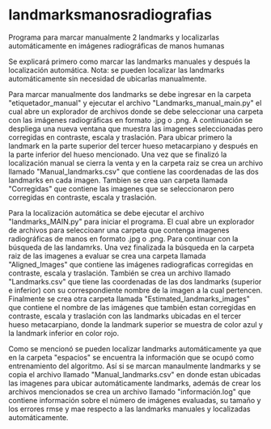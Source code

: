 # landmarksmanosradiografias
Programa para marcar manualmente 2 landmarks y localizarlas automáticamente en imágenes radiográficas de manos humanas

Se explicará primero como marcar las landmarks manuales y después la localización automática. Nota: se pueden localizar las landmarks automáticamente sin necesidad de
ubicarlas manualmente.

Para marcar manualmente dos landmarks se debe ingresar en la carpeta "etiquetador_manual" y ejecutar el archivo "Landmarks_manual_main.py" el cual abre un explorador de archivos
donde se debe seleccionar una carpeta con las imágenes radiográficas en formato .jpg o .png. A continuación se despliega una nueva ventana que muestra las imagenes seleccionadas 
pero corregidas en contraste, escala y traslación. Para ubicar primero la landmark en la parte superior del tercer hueso metacarpiano y después en la parte inferior
del hueso mencionado. Una vez que se finalizó la localización manual se cierra la venta y en la carpeta raiz se crea un archivo llamado "Manual_landmarks.csv" que contiene
las coordenadas de las dos landmarks en cada imagen. Tambien se crea uan carpeta llamada "Corregidas" que contiene las imagenes que se seleccionaron pero corregidas en contraste, 
escala y traslación.

Para la localización automática se debe ejecutar el archivo "landmarks_MAIN.py" para iniciar el programa. El cual abre un explorador de archivos para seleccioanr una 
carpeta que contenga imagenes radiográficas de manos en formato .jpg o .png. Para continuar con la búsqueda de las landamrks. Una vez finalizada la búsqueda en la carpeta raiz
de las imagenes a evaluar se crea una carpeta llamada "Aligned_Images" que contiene las imágenes radiograficas corregidas en contraste, escala y traslación. También se crea un 
archivo llamado "Landmarks.csv" que tiene las coordenadas de las dos landmarks (superior e inferior) con su correspondiente nombre de la imagen a la cual pertencen. Finalmente se 
crea otra carpeta llamada "Estimated_landmarks_images" que contiene el nombre de las imágenes que también estan corregidas en contraste, escala y traslación con las landmarks 
ubicadas en el tercer hueso metacarpiano, donde la landmark superior se muestra de color azul y la landmark inferior en color rojo.

Como se mencionó se pueden localizar landmarks automáticamente ya que en la carpeta "espacios" se encuentra la información que se ocupó como entrenamiento del algoritmo. Así si
se marcan manaulmente landmarks y se copia el archivo llamado "Manual_landmarks.csv" en donde estan ubicadas las imagenes para ubicar automáticamente landmarks, además de crear 
los archivos mencionados se crea un archivo llamado "información.log" que contiene información sobre el número de imágenes evaluadas, su tamaño y los errores rmse y mae
respecto a las landmarks manuales y localizadas automáticamente.
